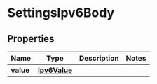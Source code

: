 # SettingsIpv6Body

## Properties
Name | Type | Description | Notes
------------ | ------------- | ------------- | -------------
**value** | [**Ipv6Value**](Ipv6Value.md) |  | 
